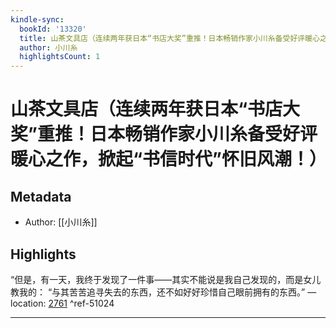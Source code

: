 ```yaml
---
kindle-sync:
  bookId: '13320'
  title: 山茶文具店（连续两年获日本“书店大奖”重推！日本畅销作家小川糸备受好评暖心之作，掀起“书信时代”怀旧风潮！） (博集外国文学书榜系列)
  author: 小川糸
  highlightsCount: 1
---
```

# 山茶文具店（连续两年获日本“书店大奖”重推！日本畅销作家小川糸备受好评暖心之作，掀起“书信时代”怀旧风潮！）
## Metadata
* Author: [[小川糸]]

## Highlights
“但是，有一天，我终于发现了一件事——其实不能说是我自己发现的，而是女儿教我的： “与其苦苦追寻失去的东西，还不如好好珍惜自己眼前拥有的东西。” — location: [2761]() ^ref-51024

---
